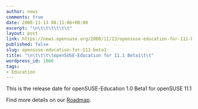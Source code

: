 ```yaml
---
author: news
comments: true
date: 2008-11-13 08:11:06+00:00
excerpt: "\n\t\t\t\t\t\t"
layout: post
link: https://news.opensuse.org/2008/11/13/opensuse-education-for-111-beta1/
published: false
slug: opensuse-education-for-111-beta1
title: "\n\t\t\t\topenSUSE-Education for 11.1 Beta1\t\t"
wordpress_id: 1086
tags:
- Education
---
```

This is the release date for openSUSE-Education 1.0 Beta1 for openSUSE 11.1

Find more details on our [Roadmap](http://en.opensuse.org/Education/Edu-CD/Roadmap).		
